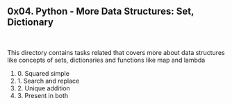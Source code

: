 <h2>0x04. Python - More Data Structures: Set, Dictionary</h2>
<br>
<p>This directory contains tasks related that covers more about data structures like concepts of sets, dictionaries and functions like map and lambda</p>
<ol>
<li>0. Squared simple</li>
<li>1. Search and replace</li>
<li>2. Unique addition</li>
<li>3. Present in both</li>
</ol>
